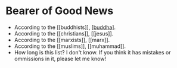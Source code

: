 # Bearer of Good News

- According to the [[buddhists]], [[buddha]].
- According to the [[christians]], [[jesus]].
- According to the [[marxists]], [[marx]].
- According to the [[muslims]], [[muhammad]].
- How long is this list? I don't know. If you think it has mistakes or ommissions in it, please let me know!


[//begin]: # "Autogenerated link references for markdown compatibility"
[buddha]: buddha "Buddha"
[//end]: # "Autogenerated link references"